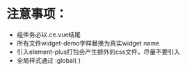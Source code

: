 <!-- @format -->

# 注意事项：

- 组件务必以.ce.vue结尾
- 所有文件widget-demo字样替换为真实widget name
- 引入element-plus打包会产生额外的css文件，尽量不要引入
- 全局样式通过 :global( )
